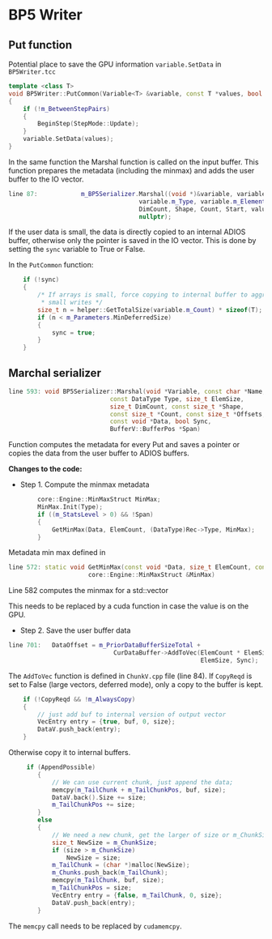 # BP5 Writer 

## Put function

Potential place to save the GPU information `variable.SetData` in `BP5Writer.tcc`
```c++
template <class T>
void BP5Writer::PutCommon(Variable<T> &variable, const T *values, bool sync)
{
    if (!m_BetweenStepPairs)
    {
        BeginStep(StepMode::Update);
    }
    variable.SetData(values);
}
```

In the same function the Marshal function is called on the input buffer. This function prepares the metadata (including the minmax) and adds the user buffer to the IO vector.
```c++
line 87:            m_BP5Serializer.Marshal((void *)&variable, variable.m_Name.c_str(),
                                    variable.m_Type, variable.m_ElementSize,
                                    DimCount, Shape, Count, Start, values, sync,
                                    nullptr);
```
If the user data is small, the data is directly copied to an internal ADIOS buffer, otherwise only the pointer is saved in the IO vector. This is done by setting the `sync` variable to True or False.

In the `PutCommon` function:
```c++
    if (!sync)
    {
        /* If arrays is small, force copying to internal buffer to aggregate
         * small writes */
        size_t n = helper::GetTotalSize(variable.m_Count) * sizeof(T);
        if (n < m_Parameters.MinDeferredSize)
        {
            sync = true;
        }
    }
```

## Marchal serializer

```c++
line 593: void BP5Serializer::Marshal(void *Variable, const char *Name,
                            const DataType Type, size_t ElemSize,
                            size_t DimCount, const size_t *Shape,
                            const size_t *Count, const size_t *Offsets,
                            const void *Data, bool Sync,
                            BufferV::BufferPos *Span)
```
Function computes the metadata for every Put and saves a pointer or copies the data from the user buffer to ADIOS buffers.

**Changes to the code:**
- Step 1. Compute the minmax metadata

```c++
        core::Engine::MinMaxStruct MinMax;
        MinMax.Init(Type);
        if ((m_StatsLevel > 0) && !Span)
        {
            GetMinMax(Data, ElemCount, (DataType)Rec->Type, MinMax);
        }
```

Metadata min max defined in
```c++
line 572: static void GetMinMax(const void *Data, size_t ElemCount, const DataType Type,
                      core::Engine::MinMaxStruct &MinMax)
```
Line 582 computes the minmax for a std::vector

This needs to be replaced by a cuda function in case the value is on the GPU.


- Step 2. Save the user buffer data

```c++
line 701:   DataOffset = m_PriorDataBufferSizeTotal +
                             CurDataBuffer->AddToVec(ElemCount * ElemSize, Data,
                                                     ElemSize, Sync);
```

The `AddToVec` function is defined in `ChunkV.cpp` file (line 84). If `CopyReqd` is set to False (large vectors, deferred mode), only a copy to the buffer is kept.
```c++
    if (!CopyReqd && !m_AlwaysCopy)
    {
        // just add buf to internal version of output vector
        VecEntry entry = {true, buf, 0, size};
        DataV.push_back(entry);
    }
```
Otherwise copy it to internal buffers.
```c++
     if (AppendPossible)
        {
            // We can use current chunk, just append the data;
            memcpy(m_TailChunk + m_TailChunkPos, buf, size);
            DataV.back().Size += size;
            m_TailChunkPos += size;
        }
        else
        {
            // We need a new chunk, get the larger of size or m_ChunkSize
            size_t NewSize = m_ChunkSize;
            if (size > m_ChunkSize)
                NewSize = size;
            m_TailChunk = (char *)malloc(NewSize);
            m_Chunks.push_back(m_TailChunk);
            memcpy(m_TailChunk, buf, size);
            m_TailChunkPos = size;
            VecEntry entry = {false, m_TailChunk, 0, size};
            DataV.push_back(entry);
        }
```
The `memcpy` call needs to be replaced by `cudamemcpy`.


